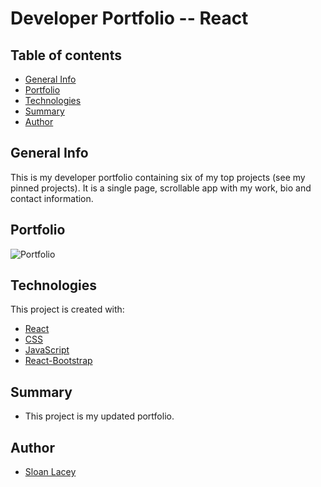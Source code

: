# Developer Portfolio -- React

## Table of contents
- [General Info](#general-info)
- [Portfolio](#portfolio)
- [Technologies](#technologies)
- [Summary](#summary)
- [Author](#author)

## General Info
This is my developer portfolio containing six of my top projects (see my pinned projects). It is a single page, scrollable app with my work, bio and contact information.

## Portfolio
![Portfolio](https://github.com/sloanlacey/react-portfolio/blob/main/src/images/Portfolio.png)

## Technologies
This project is created with:
- [React](https://reactjs.org/)
- [CSS](https://www.w3.org/Style/CSS/Overview.en.html)
- [JavaScript](https://www.javascript.com/)
- [React-Bootstrap](https://react-bootstrap.netlify.app/)

## Summary
- This project is my updated portfolio.

## Author
- [Sloan Lacey](https://github.com/sloanlacey)
